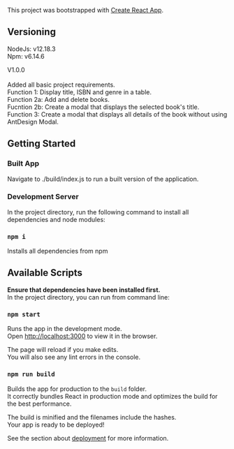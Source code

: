 This project was bootstrapped with [Create React App](https://github.com/facebook/create-react-app).

## Versioning

NodeJs:     v12.18.3<br />
Npm:        v6.14.6

V1.0.0<br/>
<br/>
Added all basic project requirements.<br/>
Function 1: Display title, ISBN and genre in a table.<br/>
Function 2a: Add and delete books.<br/>
Fucntion 2b: Create a modal that displays the selected book's title.<br/>
Function 3: Create a modal that displays all details of the book without using AntDesign Modal.<br/>

## Getting Started

### Built App

Navigate to ./build/index.js to run a built version of the application.

### Development Server

In the project directory, run the following command to install all dependencies and node modules:

### `npm i`

Installs all dependencies from npm

## Available Scripts

<b>Ensure that dependencies have been installed first.</b> <br />
In the project directory, you can run from command line:

### `npm start`

Runs the app in the development mode.<br />
Open [http://localhost:3000](http://localhost:3000) to view it in the browser.

The page will reload if you make edits.<br />
You will also see any lint errors in the console.

### `npm run build`

Builds the app for production to the `build` folder.<br />
It correctly bundles React in production mode and optimizes the build for the best performance.

The build is minified and the filenames include the hashes.<br />
Your app is ready to be deployed!

See the section about [deployment](https://facebook.github.io/create-react-app/docs/deployment) for more information.